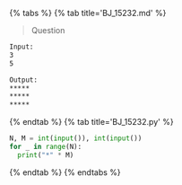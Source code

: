 {% tabs %}
{% tab title='BJ_15232.md' %}

> Question

```txt
Input:
3
5

Output:
*****
*****
*****
```

{% endtab %}
{% tab title='BJ_15232.py' %}

```py
N, M = int(input()), int(input())
for _ in range(N):
  print("*" * M)
```

{% endtab %}
{% endtabs %}
